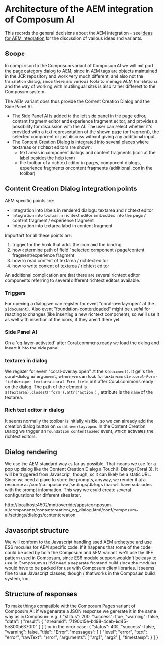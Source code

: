 # Architecture of the AEM integration of Composum AI

This records the general decisions about the AEM integration - see [Ideas for AEM Integration](AEMIntegrationIdeas.md)
for the discussion of various ideas and variants.

## Scope

In comparison to the Composum variant of Composum AI we will not port the page category dialog to AEM, since in AEM 
tags are objects maintained in the JCR repository and work very much different, and also not the translation dialog, 
since there are various tools to manage AEM translations and the way of working with multilingual sites is also 
rather different to the Composum system.

The AEM variant does thus provide the Content Creation Dialog and the Side Panel AI. 

- The Side Panel AI is added to 
the left side panel in the page editor, content fragment editor and experience fragment editor, and provides a 
possibility for discussion with the AI. The user can select whether it's provided with a text representation of the 
  shown page (or fragment), the selected component or just discuss without giving any additional input.
- The Content Creation Dialog is integrated into several places where textareas or richtext editors are shown:
    - text areas in component dialogs and content fragments (icon at the label besides the help icon)
    - the toolbar of a richtext editor in pages, component dialogs, experience fragments or content fragments 
      (additional icon in the toolbar)

## Content Creation Dialog integration points

AEM specific points are:
- Integration into labels in rendered dialogs: textarea and richtext editor
- Integration into toolbar in richtext editor embedded into the page / content fragment / experience fragment
- Integration into textarea label in content fragment

Important for all these points are:
1. trigger for the hook that adds the icon and the binding
2. how determine path of field / selected component / page/content fragment/experience fragment
3. how to read content of textarea / richtext editor
4. how to write content of textarea / richtext editor

An additional complication are that there are several richtext editor components referring to several 
different richtext editors available. 

### Triggers

For opening a dialog we can register for event "coral-overlay:open" at the `$(document)`. 
Also event "foundation-contentloaded" might be useful for reacting to changes (like inserting a new richtext 
component), so we'll use it as well with insertion of the icons, if they aren't there yet.

### Side Panel AI

On a 'cq-layer-activated' after Coral.commons.ready we load the dialog and insert it into the side panel.

### textarea in dialog

We register for event "coral-overlay:open" at the `$(document)`. It get's the coral-dialog as argument, where we can 
look for textareas `div.coral-Form-fieldwrapper textarea.coral-Form-field` in it after Coral.commons.ready on the 
dialog. The path of the element is `$(textarea).closest('form').attr('action')` , attribute is the `name` of the textarea.

### Rich text editor in dialog

It seems normally the toolbar is initially visible, so we can already add the creation dialog button on 
`coral-overlay:open`.
In the Content Creation Dialog we trigger an `foundation-contentloaded` event, which activates the richtext editors. 

## Dialog rendering

We use the AEM standard way as far as possible. That means we use for a pop up dialog like the Content Creation
Dialog a TouchUI Dialog (Coral 3). It will be triggered from Javascript, though, so it can likely be a static URL.
Since we need a place to store the prompts, anyway, we render it at a resource at
/conf/composum-ai/settings/dialogs that will have subnodes with the prompt information. This way we could create 
several configurations for different sites later.

http://localhost:4502/mnt/override/apps/composum-ai/components/contentcreation/_cq_dialog.html/conf/composum-ai/settings/dialogs/contentcreation

## Javascript structure

We will conform to the Javascript handling used AEM archetype and use ES6 modules for AEM specific code. If it 
happens that some of the code could be used by both the Composum and AEM variant, we'll use the IIFE pattern used in 
Composum, since ES6 module support wouldn't be easy to use in Composum as it'd need a separate frontend build since 
the modules would have to be packed for use with Composum client libraries. It seems fine to use Javascript classes, 
though / that works in the Composum build system, too.

## Structure of responses

To make things compatible with the Composum Pages variant of Composum AI: if we generate a JSON response we generate 
it in the same way as in Composum: e.g.
{
    "status": 200,
    "success": true,
    "warning": false,
    "data": {
        "result": {
            "streamid": "7190c15e-bd98-4ceb-bd45-5e800b6370f0"
        }
    }
}
or in the error case:
{
  "status": 400,
  "success": false,
  "warning": false,
  "title": "Error",
  "messages": [
    {
      "level": "error",
      "text": "error",
      "rawText": "error",
      "arguments": [
        "arg1",
        "arg2"
      ],
      "timestamp": <timestamp>
    }
  ]
}
